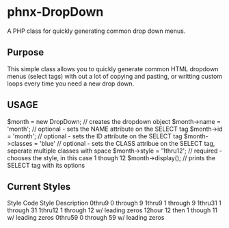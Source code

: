 # phnx-DropDown
A PHP class for quickly generating common drop down menus.

## Purpose
This simple class allows you to quickly generate common HTML dropdown menus (select tags) with out a lot of
copying and pasting, or writting custom loops every time you need a new drop down.

## USAGE

$month = new DropDown;      // creates the dropdown object
$month->name = 'month';     // optional - sets the NAME attribute on the SELECT tag
$month->id = 'month';       // optional - sets the ID attribute on the SELECT tag
$month->classes = 'blue'    // optional - sets the CLASS attribue on the SELECT tag, seperate multiple classes with space
$month->style = '1thru12';  // required - chooses the style, in this case 1 though 12
$month->display();          // prints the SELECT tag with its options

## Current Styles
Style Code      Style Description
0thru9          0 through 9
1thru9          1 through 9
1thru31         1 through 31
1thru12         1 through 12 w/ leading zeros
12hour          12 then 1 though 11 w/ leading zeros
0thru59         0 through 59 w/ leading zeros
